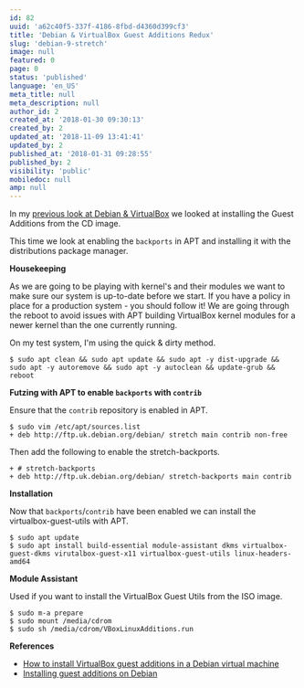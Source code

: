 ```yaml
---
id: 82
uuid: 'a62c40f5-337f-4186-8fbd-d4360d399cf3'
title: 'Debian & VirtualBox Guest Additions Redux'
slug: 'debian-9-stretch'
image: null
featured: 0
page: 0
status: 'published'
language: 'en_US'
meta_title: null
meta_description: null
author_id: 2
created_at: '2018-01-30 09:30:13'
created_by: 2
updated_at: '2018-11-09 13:41:41'
updated_by: 2
published_at: '2018-01-31 09:28:55'
published_by: 2
visibility: 'public'
mobiledoc: null
amp: null
---
```


In my [previous look at Debian & VirtualBox](https://www.neontribe.co.uk/debian-virtualbox-guest-additions/) we looked at installing the Guest Additions from the CD image.

This time we look at enabling the `backports` in APT and installing it with the distributions package manager.

**Housekeeping**

As we are going to be playing with kernel's and their modules we want to make sure our system is up-to-date before we start. If you have a policy in place for a production system - you should follow it! We are going through the reboot to avoid issues with APT building VirtualBox kernel modules for a newer kernel than the one currently running.

On my test system, I'm using the quick & dirty method.

```
$ sudo apt clean && sudo apt update && sudo apt -y dist-upgrade && sudo apt -y autoremove && sudo apt -y autoclean && update-grub && reboot
```

**Futzing with APT to enable `backports` with `contrib`**

Ensure that the `contrib` repository is enabled in APT.

```
$ sudo vim /etc/apt/sources.list
+ deb http://ftp.uk.debian.org/debian/ stretch main contrib non-free
```

Then add the following to enable the stretch-backports.

```
+ # stretch-backports
+ deb http://ftp.uk.debian.org/debian/ stretch-backports main contrib
```

**Installation**

Now that `backports`/`contrib` have been enabled we can install the virtualbox-guest-utils with APT.

```
$ sudo apt update
$ sudo apt install build-essential module-assistant dkms virtualbox-guest-dkms virutalbox-guest-x11 virtualbox-guest-utils linux-headers-amd64
```

**Module Assistant**

Used if you want to install the VirtualBox Guest Utils from the ISO image.

```
$ sudo m-a prepare
$ sudo mount /media/cdrom
$ sudo sh /media/cdrom/VBoxLinuxAdditions.run
```

**References**

- [How to install VirtualBox guest additions in a Debian virtual machine](https://unix.stackexchange.com/questions/286934/how-to-install-virtualbox-guest-additions-in-a-debian-virtual-machine)
- [Installing guest additions on Debian](https://virtualboxes.org/doc/installing-guest-additions-on-debian/)
